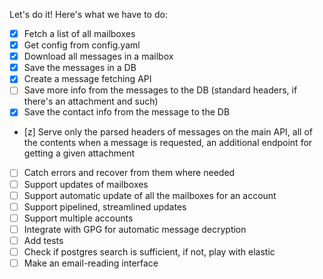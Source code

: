 Let's do it! Here's what we have to do:

- [x] Fetch a list of all mailboxes
- [x] Get config from config.yaml
- [x] Download all messages in a mailbox
- [x] Save the messages in a DB
- [x] Create a message fetching API
- [ ] Save more info from the messages to the DB (standard headers, if
      there's an attachment and such)
- [x] Save the contact info from the message to the DB
- [z] Serve only the parsed headers of messages on the main API, all of
      the contents when a message is requested, an additional endpoint for
      getting a given attachment
- [ ] Catch errors and recover from them where needed
- [ ] Support updates of mailboxes
- [ ] Support automatic update of all the mailboxes for an account
- [ ] Support pipelined, streamlined updates
- [ ] Support multiple accounts
- [ ] Integrate with GPG for automatic message decryption
- [ ] Add tests
- [ ] Check if postgres search is sufficient, if not, play with elastic
- [ ] Make an email-reading interface
